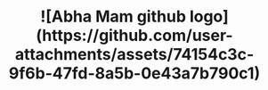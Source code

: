 
<h1 align="center">
  <br>
	![Abha Mam github logo](https://github.com/user-attachments/assets/74154c3c-9f6b-47fd-8a5b-0e43a7b790c1)
  <br>
</h1>
